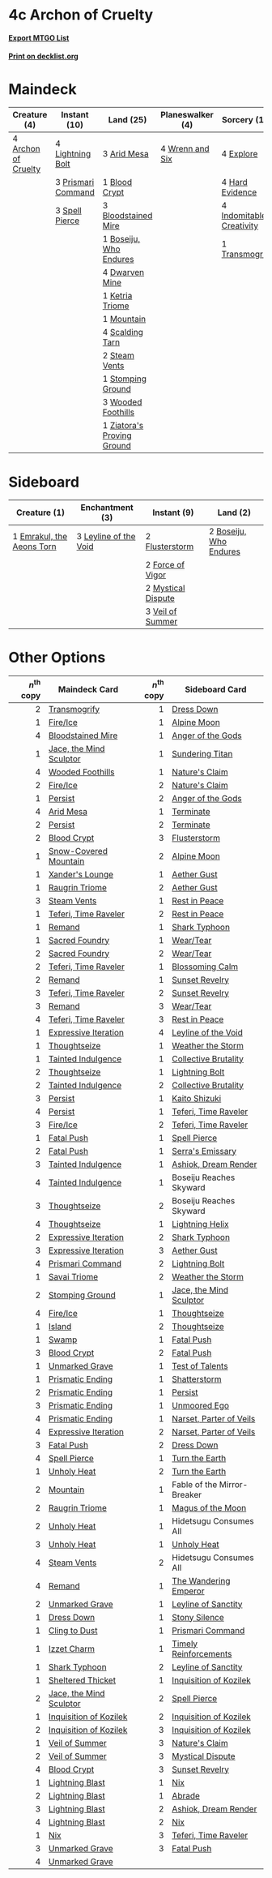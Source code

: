 # 4c Archon of Cruelty

#### [Export MTGO List](../collection/4c%20Archon%20of%20Cruelty/4c%20Archon%20of%20Cruelty.txt)
#### [Print on decklist.org](http://decklist.org/?deckmain=4%09Archon%20of%20Cruelty%0A3%09Arid%20Mesa%0A1%09Blood%20Crypt%0A3%09Bloodstained%20Mire%0A1%09Boseiju,%20Who%20Endures%0A4%09Dwarven%20Mine%0A4%09Explore%0A4%09Fable%20of%20the%20Mirror-Breaker%0A4%09Hard%20Evidence%0A4%09Indomitable%20Creativity%0A1%09Ketria%20Triome%0A4%09Lightning%20Bolt%0A1%09Mountain%0A3%09Prismari%20Command%0A4%09Scalding%20Tarn%0A3%09Spell%20Pierce%0A2%09Steam%20Vents%0A1%09Stomping%20Ground%0A1%09Transmogrify%0A3%09Wooded%20Foothills%0A4%09Wrenn%20and%20Six%0A1%09Ziatora's%20Proving%20Ground&deckside=2%09Boseiju,%20Who%20Endures%0A1%09Emrakul,%20the%20Aeons%20Torn%0A2%09Flusterstorm%0A2%09Force%20of%20Vigor%0A3%09Leyline%20of%20the%20Void%0A2%09Mystical%20Dispute%0A3%09Veil%20of%20Summer)
# Maindeck

|                                         Creature (4)                                         |                                        Instant (10)                                         |                                              Land (25)                                              |                                     Planeswalker (4)                                     |                                           Sorcery (13)                                            |         Unknown (4)         |
|----------------------------------------------------------------------------------------------|---------------------------------------------------------------------------------------------|-----------------------------------------------------------------------------------------------------|------------------------------------------------------------------------------------------|---------------------------------------------------------------------------------------------------|-----------------------------|
|4 [Archon of Cruelty](http://gatherer.wizards.com/Pages/Card/Details.aspx?multiverseid=522151)|4 [Lightning Bolt](http://gatherer.wizards.com/Pages/Card/Details.aspx?multiverseid=806)     |3 [Arid Mesa](http://gatherer.wizards.com/Pages/Card/Details.aspx?multiverseid=405092)               |4 [Wrenn and Six](http://gatherer.wizards.com/Pages/Card/Details.aspx?multiverseid=464166)|4 [Explore](http://gatherer.wizards.com/Pages/Card/Details.aspx?multiverseid=451098)               |4 Fable of the Mirror-Breaker|
|                                                                                              |3 [Prismari Command](http://gatherer.wizards.com/Pages/Card/Details.aspx?multiverseid=513706)|1 [Blood Crypt](http://gatherer.wizards.com/Pages/Card/Details.aspx?multiverseid=97102)              |                                                                                          |4 [Hard Evidence](http://gatherer.wizards.com/Pages/Card/Details.aspx?multiverseid=522122)         |                             |
|                                                                                              |3 [Spell Pierce](http://gatherer.wizards.com/Pages/Card/Details.aspx?multiverseid=425876)    |3 [Bloodstained Mire](http://gatherer.wizards.com/Pages/Card/Details.aspx?multiverseid=405094)       |                                                                                          |4 [Indomitable Creativity](http://gatherer.wizards.com/Pages/Card/Details.aspx?multiverseid=423752)|                             |
|                                                                                              |                                                                                             |1 [Boseiju, Who Endures](http://gatherer.wizards.com/Pages/Card/Details.aspx?multiverseid=548579)    |                                                                                          |1 [Transmogrify](http://gatherer.wizards.com/Pages/Card/Details.aspx?multiverseid=485490)          |                             |
|                                                                                              |                                                                                             |4 [Dwarven Mine](http://gatherer.wizards.com/Pages/Card/Details.aspx?multiverseid=473205)            |                                                                                          |                                                                                                   |                             |
|                                                                                              |                                                                                             |1 [Ketria Triome](http://gatherer.wizards.com/Pages/Card/Details.aspx?multiverseid=479770)           |                                                                                          |                                                                                                   |                             |
|                                                                                              |                                                                                             |1 [Mountain](http://gatherer.wizards.com/Pages/Card/Details.aspx?multiverseid=439859)                |                                                                                          |                                                                                                   |                             |
|                                                                                              |                                                                                             |4 [Scalding Tarn](http://gatherer.wizards.com/Pages/Card/Details.aspx?multiverseid=405107)           |                                                                                          |                                                                                                   |                             |
|                                                                                              |                                                                                             |2 [Steam Vents](http://gatherer.wizards.com/Pages/Card/Details.aspx?multiverseid=405109)             |                                                                                          |                                                                                                   |                             |
|                                                                                              |                                                                                             |1 [Stomping Ground](http://gatherer.wizards.com/Pages/Card/Details.aspx?multiverseid=405110)         |                                                                                          |                                                                                                   |                             |
|                                                                                              |                                                                                             |3 [Wooded Foothills](http://gatherer.wizards.com/Pages/Card/Details.aspx?multiverseid=405116)        |                                                                                          |                                                                                                   |                             |
|                                                                                              |                                                                                             |1 [Ziatora's Proving Ground](http://gatherer.wizards.com/Pages/Card/Details.aspx?multiverseid=555462)|                                                                                          |                                                                                                   |                             |


# Sideboard

|                                            Creature (1)                                            |                                        Enchantment (3)                                         |                                         Instant (9)                                         |                                            Land (2)                                             |
|----------------------------------------------------------------------------------------------------|------------------------------------------------------------------------------------------------|---------------------------------------------------------------------------------------------|-------------------------------------------------------------------------------------------------|
|1 [Emrakul, the Aeons Torn](http://gatherer.wizards.com/Pages/Card/Details.aspx?multiverseid=397905)|3 [Leyline of the Void](http://gatherer.wizards.com/Pages/Card/Details.aspx?multiverseid=107682)|2 [Flusterstorm](http://gatherer.wizards.com/Pages/Card/Details.aspx?multiverseid=228255)    |2 [Boseiju, Who Endures](http://gatherer.wizards.com/Pages/Card/Details.aspx?multiverseid=548579)|
|                                                                                                    |                                                                                                |2 [Force of Vigor](http://gatherer.wizards.com/Pages/Card/Details.aspx?multiverseid=464113)  |                                                                                                 |
|                                                                                                    |                                                                                                |2 [Mystical Dispute](http://gatherer.wizards.com/Pages/Card/Details.aspx?multiverseid=473020)|                                                                                                 |
|                                                                                                    |                                                                                                |3 [Veil of Summer](http://gatherer.wizards.com/Pages/Card/Details.aspx?multiverseid=466952)  |                                                                                                 |


# Other Options

|*n*<sup>th</sup> copy|                                          Maindeck Card                                           |*n*<sup>th</sup> copy|                                          Sideboard Card                                          |
|--------------------:|--------------------------------------------------------------------------------------------------|--------------------:|--------------------------------------------------------------------------------------------------|
|                    2|[Transmogrify](http://gatherer.wizards.com/Pages/Card/Details.aspx?multiverseid=485490)           |                    1|[Dress Down](http://gatherer.wizards.com/Pages/Card/Details.aspx?multiverseid=522115)             |
|                    1|[Fire/Ice](http://gatherer.wizards.com/Pages/Card/Details.aspx?multiverseid=27165)                |                    1|[Alpine Moon](http://gatherer.wizards.com/Pages/Card/Details.aspx?multiverseid=447264)            |
|                    4|[Bloodstained Mire](http://gatherer.wizards.com/Pages/Card/Details.aspx?multiverseid=405094)      |                    1|[Anger of the Gods](http://gatherer.wizards.com/Pages/Card/Details.aspx?multiverseid=438682)      |
|                    1|[Jace, the Mind Sculptor](http://gatherer.wizards.com/Pages/Card/Details.aspx?multiverseid=442051)|                    1|[Sundering Titan](http://gatherer.wizards.com/Pages/Card/Details.aspx?multiverseid=442222)        |
|                    4|[Wooded Foothills](http://gatherer.wizards.com/Pages/Card/Details.aspx?multiverseid=405116)       |                    1|[Nature's Claim](http://gatherer.wizards.com/Pages/Card/Details.aspx?multiverseid=382316)         |
|                    2|[Fire/Ice](http://gatherer.wizards.com/Pages/Card/Details.aspx?multiverseid=27165)                |                    2|[Nature's Claim](http://gatherer.wizards.com/Pages/Card/Details.aspx?multiverseid=382316)         |
|                    1|[Persist](http://gatherer.wizards.com/Pages/Card/Details.aspx?multiverseid=522172)                |                    2|[Anger of the Gods](http://gatherer.wizards.com/Pages/Card/Details.aspx?multiverseid=438682)      |
|                    4|[Arid Mesa](http://gatherer.wizards.com/Pages/Card/Details.aspx?multiverseid=405092)              |                    1|[Terminate](http://gatherer.wizards.com/Pages/Card/Details.aspx?multiverseid=176449)              |
|                    2|[Persist](http://gatherer.wizards.com/Pages/Card/Details.aspx?multiverseid=522172)                |                    2|[Terminate](http://gatherer.wizards.com/Pages/Card/Details.aspx?multiverseid=176449)              |
|                    2|[Blood Crypt](http://gatherer.wizards.com/Pages/Card/Details.aspx?multiverseid=97102)             |                    3|[Flusterstorm](http://gatherer.wizards.com/Pages/Card/Details.aspx?multiverseid=228255)           |
|                    1|[Snow-Covered Mountain](http://gatherer.wizards.com/Pages/Card/Details.aspx?multiverseid=121233)  |                    2|[Alpine Moon](http://gatherer.wizards.com/Pages/Card/Details.aspx?multiverseid=447264)            |
|                    1|[Xander's Lounge](http://gatherer.wizards.com/Pages/Card/Details.aspx?multiverseid=555461)        |                    1|[Aether Gust](http://gatherer.wizards.com/Pages/Card/Details.aspx?multiverseid=466796)            |
|                    1|[Raugrin Triome](http://gatherer.wizards.com/Pages/Card/Details.aspx?multiverseid=479771)         |                    2|[Aether Gust](http://gatherer.wizards.com/Pages/Card/Details.aspx?multiverseid=466796)            |
|                    3|[Steam Vents](http://gatherer.wizards.com/Pages/Card/Details.aspx?multiverseid=405109)            |                    1|[Rest in Peace](http://gatherer.wizards.com/Pages/Card/Details.aspx?multiverseid=442021)          |
|                    1|[Teferi, Time Raveler](http://gatherer.wizards.com/Pages/Card/Details.aspx?multiverseid=461148)   |                    2|[Rest in Peace](http://gatherer.wizards.com/Pages/Card/Details.aspx?multiverseid=442021)          |
|                    1|[Remand](http://gatherer.wizards.com/Pages/Card/Details.aspx?multiverseid=380255)                 |                    1|[Shark Typhoon](http://gatherer.wizards.com/Pages/Card/Details.aspx?multiverseid=479587)          |
|                    1|[Sacred Foundry](http://gatherer.wizards.com/Pages/Card/Details.aspx?multiverseid=405106)         |                    1|[Wear/Tear](http://gatherer.wizards.com/Pages/Card/Details.aspx?multiverseid=368950)              |
|                    2|[Sacred Foundry](http://gatherer.wizards.com/Pages/Card/Details.aspx?multiverseid=405106)         |                    2|[Wear/Tear](http://gatherer.wizards.com/Pages/Card/Details.aspx?multiverseid=368950)              |
|                    2|[Teferi, Time Raveler](http://gatherer.wizards.com/Pages/Card/Details.aspx?multiverseid=461148)   |                    1|[Blossoming Calm](http://gatherer.wizards.com/Pages/Card/Details.aspx?multiverseid=522083)        |
|                    2|[Remand](http://gatherer.wizards.com/Pages/Card/Details.aspx?multiverseid=380255)                 |                    1|[Sunset Revelry](http://gatherer.wizards.com/Pages/Card/Details.aspx?multiverseid=534796)         |
|                    3|[Teferi, Time Raveler](http://gatherer.wizards.com/Pages/Card/Details.aspx?multiverseid=461148)   |                    2|[Sunset Revelry](http://gatherer.wizards.com/Pages/Card/Details.aspx?multiverseid=534796)         |
|                    3|[Remand](http://gatherer.wizards.com/Pages/Card/Details.aspx?multiverseid=380255)                 |                    3|[Wear/Tear](http://gatherer.wizards.com/Pages/Card/Details.aspx?multiverseid=368950)              |
|                    4|[Teferi, Time Raveler](http://gatherer.wizards.com/Pages/Card/Details.aspx?multiverseid=461148)   |                    3|[Rest in Peace](http://gatherer.wizards.com/Pages/Card/Details.aspx?multiverseid=442021)          |
|                    1|[Expressive Iteration](http://gatherer.wizards.com/Pages/Card/Details.aspx?multiverseid=513678)   |                    4|[Leyline of the Void](http://gatherer.wizards.com/Pages/Card/Details.aspx?multiverseid=107682)    |
|                    1|[Thoughtseize](http://gatherer.wizards.com/Pages/Card/Details.aspx?multiverseid=438676)           |                    1|[Weather the Storm](http://gatherer.wizards.com/Pages/Card/Details.aspx?multiverseid=464140)      |
|                    1|[Tainted Indulgence](http://gatherer.wizards.com/Pages/Card/Details.aspx?multiverseid=555428)     |                    1|[Collective Brutality](http://gatherer.wizards.com/Pages/Card/Details.aspx?multiverseid=414380)   |
|                    2|[Thoughtseize](http://gatherer.wizards.com/Pages/Card/Details.aspx?multiverseid=438676)           |                    1|[Lightning Bolt](http://gatherer.wizards.com/Pages/Card/Details.aspx?multiverseid=806)            |
|                    2|[Tainted Indulgence](http://gatherer.wizards.com/Pages/Card/Details.aspx?multiverseid=555428)     |                    2|[Collective Brutality](http://gatherer.wizards.com/Pages/Card/Details.aspx?multiverseid=414380)   |
|                    3|[Persist](http://gatherer.wizards.com/Pages/Card/Details.aspx?multiverseid=522172)                |                    1|[Kaito Shizuki](http://gatherer.wizards.com/Pages/Card/Details.aspx?multiverseid=548538)          |
|                    4|[Persist](http://gatherer.wizards.com/Pages/Card/Details.aspx?multiverseid=522172)                |                    1|[Teferi, Time Raveler](http://gatherer.wizards.com/Pages/Card/Details.aspx?multiverseid=461148)   |
|                    3|[Fire/Ice](http://gatherer.wizards.com/Pages/Card/Details.aspx?multiverseid=27165)                |                    2|[Teferi, Time Raveler](http://gatherer.wizards.com/Pages/Card/Details.aspx?multiverseid=461148)   |
|                    1|[Fatal Push](http://gatherer.wizards.com/Pages/Card/Details.aspx?multiverseid=423724)             |                    1|[Spell Pierce](http://gatherer.wizards.com/Pages/Card/Details.aspx?multiverseid=425876)           |
|                    2|[Fatal Push](http://gatherer.wizards.com/Pages/Card/Details.aspx?multiverseid=423724)             |                    1|[Serra's Emissary](http://gatherer.wizards.com/Pages/Card/Details.aspx?multiverseid=522106)       |
|                    3|[Tainted Indulgence](http://gatherer.wizards.com/Pages/Card/Details.aspx?multiverseid=555428)     |                    1|[Ashiok, Dream Render](http://gatherer.wizards.com/Pages/Card/Details.aspx?multiverseid=461155)   |
|                    4|[Tainted Indulgence](http://gatherer.wizards.com/Pages/Card/Details.aspx?multiverseid=555428)     |                    1|Boseiju Reaches Skyward                                                                           |
|                    3|[Thoughtseize](http://gatherer.wizards.com/Pages/Card/Details.aspx?multiverseid=438676)           |                    2|Boseiju Reaches Skyward                                                                           |
|                    4|[Thoughtseize](http://gatherer.wizards.com/Pages/Card/Details.aspx?multiverseid=438676)           |                    1|[Lightning Helix](http://gatherer.wizards.com/Pages/Card/Details.aspx?multiverseid=249386)        |
|                    2|[Expressive Iteration](http://gatherer.wizards.com/Pages/Card/Details.aspx?multiverseid=513678)   |                    2|[Shark Typhoon](http://gatherer.wizards.com/Pages/Card/Details.aspx?multiverseid=479587)          |
|                    3|[Expressive Iteration](http://gatherer.wizards.com/Pages/Card/Details.aspx?multiverseid=513678)   |                    3|[Aether Gust](http://gatherer.wizards.com/Pages/Card/Details.aspx?multiverseid=466796)            |
|                    4|[Prismari Command](http://gatherer.wizards.com/Pages/Card/Details.aspx?multiverseid=513706)       |                    2|[Lightning Bolt](http://gatherer.wizards.com/Pages/Card/Details.aspx?multiverseid=806)            |
|                    1|[Savai Triome](http://gatherer.wizards.com/Pages/Card/Details.aspx?multiverseid=479773)           |                    2|[Weather the Storm](http://gatherer.wizards.com/Pages/Card/Details.aspx?multiverseid=464140)      |
|                    2|[Stomping Ground](http://gatherer.wizards.com/Pages/Card/Details.aspx?multiverseid=405110)        |                    1|[Jace, the Mind Sculptor](http://gatherer.wizards.com/Pages/Card/Details.aspx?multiverseid=442051)|
|                    4|[Fire/Ice](http://gatherer.wizards.com/Pages/Card/Details.aspx?multiverseid=27165)                |                    1|[Thoughtseize](http://gatherer.wizards.com/Pages/Card/Details.aspx?multiverseid=438676)           |
|                    1|[Island](http://gatherer.wizards.com/Pages/Card/Details.aspx?multiverseid=439857)                 |                    2|[Thoughtseize](http://gatherer.wizards.com/Pages/Card/Details.aspx?multiverseid=438676)           |
|                    1|[Swamp](http://gatherer.wizards.com/Pages/Card/Details.aspx?multiverseid=439858)                  |                    1|[Fatal Push](http://gatherer.wizards.com/Pages/Card/Details.aspx?multiverseid=423724)             |
|                    3|[Blood Crypt](http://gatherer.wizards.com/Pages/Card/Details.aspx?multiverseid=97102)             |                    2|[Fatal Push](http://gatherer.wizards.com/Pages/Card/Details.aspx?multiverseid=423724)             |
|                    1|[Unmarked Grave](http://gatherer.wizards.com/Pages/Card/Details.aspx?multiverseid=522182)         |                    1|[Test of Talents](http://gatherer.wizards.com/Pages/Card/Details.aspx?multiverseid=513536)        |
|                    1|[Prismatic Ending](http://gatherer.wizards.com/Pages/Card/Details.aspx?multiverseid=522101)       |                    1|[Shatterstorm](http://gatherer.wizards.com/Pages/Card/Details.aspx?multiverseid=130370)           |
|                    2|[Prismatic Ending](http://gatherer.wizards.com/Pages/Card/Details.aspx?multiverseid=522101)       |                    1|[Persist](http://gatherer.wizards.com/Pages/Card/Details.aspx?multiverseid=522172)                |
|                    3|[Prismatic Ending](http://gatherer.wizards.com/Pages/Card/Details.aspx?multiverseid=522101)       |                    1|[Unmoored Ego](http://gatherer.wizards.com/Pages/Card/Details.aspx?multiverseid=452962)           |
|                    4|[Prismatic Ending](http://gatherer.wizards.com/Pages/Card/Details.aspx?multiverseid=522101)       |                    1|[Narset, Parter of Veils](http://gatherer.wizards.com/Pages/Card/Details.aspx?multiverseid=460988)|
|                    4|[Expressive Iteration](http://gatherer.wizards.com/Pages/Card/Details.aspx?multiverseid=513678)   |                    2|[Narset, Parter of Veils](http://gatherer.wizards.com/Pages/Card/Details.aspx?multiverseid=460988)|
|                    3|[Fatal Push](http://gatherer.wizards.com/Pages/Card/Details.aspx?multiverseid=423724)             |                    2|[Dress Down](http://gatherer.wizards.com/Pages/Card/Details.aspx?multiverseid=522115)             |
|                    4|[Spell Pierce](http://gatherer.wizards.com/Pages/Card/Details.aspx?multiverseid=425876)           |                    1|[Turn the Earth](http://gatherer.wizards.com/Pages/Card/Details.aspx?multiverseid=534996)         |
|                    1|[Unholy Heat](http://gatherer.wizards.com/Pages/Card/Details.aspx?multiverseid=522221)            |                    2|[Turn the Earth](http://gatherer.wizards.com/Pages/Card/Details.aspx?multiverseid=534996)         |
|                    2|[Mountain](http://gatherer.wizards.com/Pages/Card/Details.aspx?multiverseid=439859)               |                    1|Fable of the Mirror-Breaker                                                                       |
|                    2|[Raugrin Triome](http://gatherer.wizards.com/Pages/Card/Details.aspx?multiverseid=479771)         |                    1|[Magus of the Moon](http://gatherer.wizards.com/Pages/Card/Details.aspx?multiverseid=136152)      |
|                    2|[Unholy Heat](http://gatherer.wizards.com/Pages/Card/Details.aspx?multiverseid=522221)            |                    1|Hidetsugu Consumes All                                                                            |
|                    3|[Unholy Heat](http://gatherer.wizards.com/Pages/Card/Details.aspx?multiverseid=522221)            |                    1|[Unholy Heat](http://gatherer.wizards.com/Pages/Card/Details.aspx?multiverseid=522221)            |
|                    4|[Steam Vents](http://gatherer.wizards.com/Pages/Card/Details.aspx?multiverseid=405109)            |                    2|Hidetsugu Consumes All                                                                            |
|                    4|[Remand](http://gatherer.wizards.com/Pages/Card/Details.aspx?multiverseid=380255)                 |                    1|[The Wandering Emperor](http://gatherer.wizards.com/Pages/Card/Details.aspx?multiverseid=548337)  |
|                    2|[Unmarked Grave](http://gatherer.wizards.com/Pages/Card/Details.aspx?multiverseid=522182)         |                    1|[Leyline of Sanctity](http://gatherer.wizards.com/Pages/Card/Details.aspx?multiverseid=204993)    |
|                    1|[Dress Down](http://gatherer.wizards.com/Pages/Card/Details.aspx?multiverseid=522115)             |                    1|[Stony Silence](http://gatherer.wizards.com/Pages/Card/Details.aspx?multiverseid=247425)          |
|                    1|[Cling to Dust](http://gatherer.wizards.com/Pages/Card/Details.aspx?multiverseid=476338)          |                    1|[Prismari Command](http://gatherer.wizards.com/Pages/Card/Details.aspx?multiverseid=513706)       |
|                    1|[Izzet Charm](http://gatherer.wizards.com/Pages/Card/Details.aspx?multiverseid=338413)            |                    1|[Timely Reinforcements](http://gatherer.wizards.com/Pages/Card/Details.aspx?multiverseid=220074)  |
|                    1|[Shark Typhoon](http://gatherer.wizards.com/Pages/Card/Details.aspx?multiverseid=479587)          |                    2|[Leyline of Sanctity](http://gatherer.wizards.com/Pages/Card/Details.aspx?multiverseid=204993)    |
|                    1|[Sheltered Thicket](http://gatherer.wizards.com/Pages/Card/Details.aspx?multiverseid=426950)      |                    1|[Inquisition of Kozilek](http://gatherer.wizards.com/Pages/Card/Details.aspx?multiverseid=416897) |
|                    2|[Jace, the Mind Sculptor](http://gatherer.wizards.com/Pages/Card/Details.aspx?multiverseid=442051)|                    2|[Spell Pierce](http://gatherer.wizards.com/Pages/Card/Details.aspx?multiverseid=425876)           |
|                    1|[Inquisition of Kozilek](http://gatherer.wizards.com/Pages/Card/Details.aspx?multiverseid=416897) |                    2|[Inquisition of Kozilek](http://gatherer.wizards.com/Pages/Card/Details.aspx?multiverseid=416897) |
|                    2|[Inquisition of Kozilek](http://gatherer.wizards.com/Pages/Card/Details.aspx?multiverseid=416897) |                    3|[Inquisition of Kozilek](http://gatherer.wizards.com/Pages/Card/Details.aspx?multiverseid=416897) |
|                    1|[Veil of Summer](http://gatherer.wizards.com/Pages/Card/Details.aspx?multiverseid=466952)         |                    3|[Nature's Claim](http://gatherer.wizards.com/Pages/Card/Details.aspx?multiverseid=382316)         |
|                    2|[Veil of Summer](http://gatherer.wizards.com/Pages/Card/Details.aspx?multiverseid=466952)         |                    3|[Mystical Dispute](http://gatherer.wizards.com/Pages/Card/Details.aspx?multiverseid=473020)       |
|                    4|[Blood Crypt](http://gatherer.wizards.com/Pages/Card/Details.aspx?multiverseid=97102)             |                    3|[Sunset Revelry](http://gatherer.wizards.com/Pages/Card/Details.aspx?multiverseid=534796)         |
|                    1|[Lightning Blast](http://gatherer.wizards.com/Pages/Card/Details.aspx?multiverseid=14610)         |                    1|[Nix](http://gatherer.wizards.com/Pages/Card/Details.aspx?multiverseid=130564)                    |
|                    2|[Lightning Blast](http://gatherer.wizards.com/Pages/Card/Details.aspx?multiverseid=14610)         |                    1|[Abrade](http://gatherer.wizards.com/Pages/Card/Details.aspx?multiverseid=430772)                 |
|                    3|[Lightning Blast](http://gatherer.wizards.com/Pages/Card/Details.aspx?multiverseid=14610)         |                    2|[Ashiok, Dream Render](http://gatherer.wizards.com/Pages/Card/Details.aspx?multiverseid=461155)   |
|                    4|[Lightning Blast](http://gatherer.wizards.com/Pages/Card/Details.aspx?multiverseid=14610)         |                    2|[Nix](http://gatherer.wizards.com/Pages/Card/Details.aspx?multiverseid=130564)                    |
|                    1|[Nix](http://gatherer.wizards.com/Pages/Card/Details.aspx?multiverseid=130564)                    |                    3|[Teferi, Time Raveler](http://gatherer.wizards.com/Pages/Card/Details.aspx?multiverseid=461148)   |
|                    3|[Unmarked Grave](http://gatherer.wizards.com/Pages/Card/Details.aspx?multiverseid=522182)         |                    3|[Fatal Push](http://gatherer.wizards.com/Pages/Card/Details.aspx?multiverseid=423724)             |
|                    4|[Unmarked Grave](http://gatherer.wizards.com/Pages/Card/Details.aspx?multiverseid=522182)         |                     |                                                                                                  |

